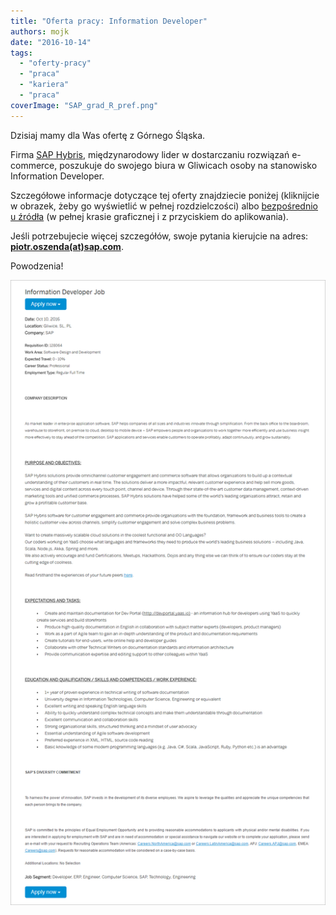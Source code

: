 ```yaml
---
title: "Oferta pracy: Information Developer"
authors: mojk
date: "2016-10-14"
tags:
  - "oferty-pracy"
  - "praca"
  - "kariera"
  - "praca"
coverImage: "SAP_grad_R_pref.png"
---
```


Dzisiaj mamy dla Was ofertę z Górnego Śląska.

Firma [SAP Hybris](https://www.hybris.com/en/), międzynarodowy lider w
dostarczaniu rozwiązań e-commerce, poszukuje do swojego biura w Gliwicach osoby
na stanowisko Information Developer.

Szczegółowe informacje dotyczące tej oferty znajdziecie poniżej (kliknijcie w
obrazek, żeby go wyświetlić w pełnej rozdzielczości) albo
[bezpośrednio u źródła](https://jobs.sap.com/job/Gliwice-Information-Developer-Job-SL/328732301/?feedId=118400&utm_source=LinkedInJobPostings&utm_campaign=SAP_Linkedin)
(w pełnej krasie graficznej i z przyciskiem do aplikowania).

Jeśli potrzebujecie więcej szczegółów, swoje pytania kierujcie na adres:
**[piotr.oszenda(at)sap.com](mailto:piotr.oszenda@sap.com)**.

Powodzenia!

[![inf_dev_sap_gliwice](images/inf_dev_sap_gliwice.png)](http://techwriter.pl/wp-content/uploads/2016/10/inf_dev_sap_gliwice.png)

